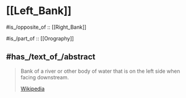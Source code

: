 # [[Left_Bank]] 

#is_/opposite_of :: [[Right_Bank]] 

#is_/part_of :: [[Orography]]
## #has_/text_of_/abstract 

> Bank of a river or other body of water that is on the left side when facing downstream. 
> 
> [Wikipedia](https://en.wikipedia.org/wiki/Left%20Bank) 

